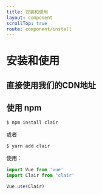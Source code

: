 ```yaml
---
title: 安装和使用
layout: component
scrollTop: true
route: component/install
---
```


# 安装和使用

## 直接使用我们的CDN地址

## 使用 npm

```shell
$ npm install clair
```

或者

```shell
$ yarn add clair
```

使用：

```javascript
import Vue from 'vue'
import Clair from 'clair'
 
Vue.use(Clair)
```